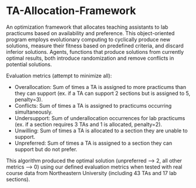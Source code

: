 # TA-Allocation-Framework

An optimization framework that allocates teaching assistants to lab practicums based on availability and preference. This object-oriented program employs evolutionary computing to cyclically produce new solutions, measure their fitness based on predefined criteria, and discard inferior solutions. Agents, functions that produce solutions from currently optimal results, both introduce randomization and remove conflicts in potential solutions. 

Evaluation metrics (attempt to minimize all): 
- Overallocation: Sum of times a TA is assigned to more practicums than they can support (ex. if a TA can support 2 sections but is assigned to 5, penalty=3).
- Conflicts: Sum of times a TA is assigned to practicums occurring simultaneously.
- Undersupport: Sum of underallocation occurrences for lab practicums (ex. if a section requires 3 TAs and 1 is allocated, penalty=2).
- Unwilling: Sum of times a TA is allocated to a section they are unable to support.
- Unpreferred: Sum of times a TA is assigned to a section they can support but do not prefer. 

This algorithm produced the optimal solution (unpreferred --> 2, all other metrics --> 0) using our defined evaluation metrics when tested with real course data from Northeastern University (including 43 TAs and 17 lab sections).
